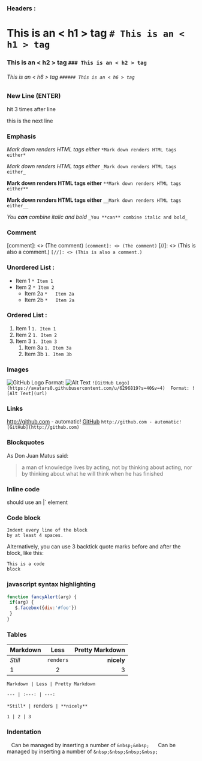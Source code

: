 ### Headers : 
 # This is an < h1 > tag    `# This is an < h1 > tag  ` 
 ### This is an < h2 > tag   `### This is an < h2 > tag ` 
 ###### This is an < h6 > tag   `###### This is an < h6 > tag` 
### New Line (ENTER)
 hit <Enter> 3 times after line 

this is the next line

### Emphasis
   *Mark down renders HTML tags either*    ` *Mark down renders HTML tags either* ` 
   
   _Mark down renders HTML tags either_   `_Mark down renders HTML tags either_`

   **Mark down renders HTML tags either**  `**Mark down renders HTML tags either**` 

   __Mark down renders HTML tags either__  `__Mark down renders HTML tags either__`

  _You **can** combine italic and bold_   `_You **can** combine italic and bold_` 
  ### Comment
   [comment]: <> (The comment)  `[comment]: <> (The comment)`
  [//]: <> (This is also a comment.)  `[//]: <> (This is also a comment.)`
### Unordered List : 
 * Item 1    `* Item 1 `
 * Item 2    `* Item 2`
   * Item 2a `*   Item 2a`
   * Item 2b `*   Item 2a`
### Ordered List : 
 1. Item 1 `1. Item 1`
 1. Item 2 `1. Item 2 `
 1. Item 3 `1. Item 3`
    1. Item 3a `1. Item 3a`
    1. Item 3b `1. Item 3b`
### Images
  ![GitHub Logo](https://avatars0.githubusercontent.com/u/6296819?s=40&v=4) 
  Format: ![Alt Text](url)  `![GitHub Logo](https://avatars0.githubusercontent.com/u/6296819?s=40&v=4) 
  Format: ![Alt Text](url) `
### Links
  http://github.com - automatic! 
 [GitHub](http://github.com)  `http://github.com - automatic! 
 [GitHub](http://github.com)`
### Blockquotes
 As Don Juan Matus said: 
 > a man of knowledge lives by acting, not by thinking about acting,
 > nor by thinking about what he will think when he has finished 
### Inline code
 should use an |<addr>` element 
### Code block
    Indent every line of the block 
    by at least 4 spaces.
	
  Alternatively, you can use 3 backtick quote marks before and after the block, like this:
```
This is a code 
block
```
### javascript syntax highlighting
 ```javascript
function fancyAlert(arg) {
  if(arg) {
    $.facebox({div:'#foo'})
  }
}
```
### Tables
Markdown | Less | Pretty Markdown
--- | :---: | ---:               
*Still* | `renders` | **nicely** 
1 | 2 | 3                       

  `Markdown | Less | Pretty Markdown `
  
  `--- | :---: | ---:`
  
  `*Still* | `renders` | **nicely**`
  
  `1 | 2 | 3`
  
  ### Indentation
  &nbsp;&nbsp; Can be managed by inserting a number of `&nbsp;&nbsp;`
  &nbsp;&nbsp;&nbsp;&nbsp; Can be managed by inserting a number of `&nbsp;&nbsp;&nbsp;&nbsp;`

